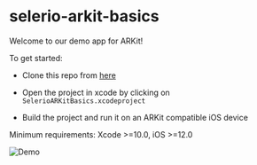 
# selerio-arkit-basics



Welcome to our demo app for ARKit!



To get started:




- Clone this repo from [here](https://github.com/selerio/selerio-arkit-basics.git)

- Open the project in xcode by clicking on `SelerioARKitBasics.xcodeproject`

- Build the project and run it on an ARKit compatible iOS device

Minimum requirements: Xcode >=10.0, iOS >=12.0

![Demo](./demo.gif)
